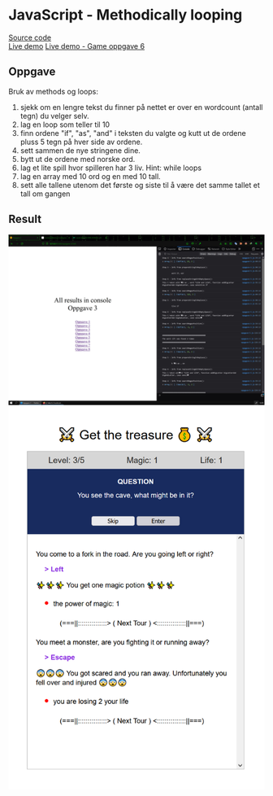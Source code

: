 # JavaScript - Methodically looping

[Source code](https://github.com/chriskodehub/KH-11_javascript-methodically-looping)  
[Live demo](https://chriskodehub.github.io/KH-11_javascript-methodically-looping/)
[Live demo - Game oppgave 6](https://chriskodehub.github.io/KH-11_javascript-methodically-looping/game.html)

## Oppgave

Bruk av methods og loops:  

1. sjekk om en lengre tekst du finner på nettet er over en wordcount (antall tegn) du velger selv.
2. lag en loop som teller til 10
3. finn ordene "if", "as", "and" i teksten du valgte og kutt ut de ordene pluss 5 tegn på hver side av ordene.
4. sett sammen de nye stringene dine.
5. bytt ut de ordene med norske ord.
6. lag et lite spill hvor spilleren har 3 liv. Hint: while loops
7. lag en array med 10 ord og en med 10 tall.
8. sett alle tallene utenom det første og siste til å være det samme tallet et tall om gangen

## Result

![Result](img/result.png)
![Result](img/result2.png)
